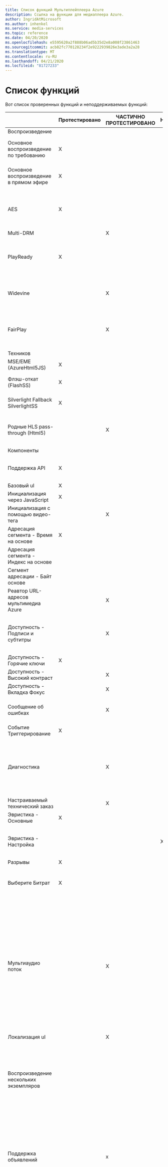 ```yaml
---
title: Список функций Мультиплейплеера Azure
description: Ссылка на функции для медиаплеера Azure.
author: IngridAtMicrosoft
ms.author: inhenkel
ms.service: media-services
ms.topic: reference
ms.date: 04/20/2020
ms.openlocfilehash: e5595620a2f888b06ad5b35d2e8a008f23861463
ms.sourcegitcommit: acb82fc770128234f2e9222939826e3ade3a2a28
ms.translationtype: MT
ms.contentlocale: ru-RU
ms.lasthandoff: 04/21/2020
ms.locfileid: "81727233"
---
```

# <a name="feature-list"></a>Список функций #
Вот список проверенных функций и неподдерживаемых функций:

|                                         | Протестировано | ЧАСТИЧНО ПРОТЕСТИРОВАНО | Непроверенных | Неподдерживаемые | ПРИМЕЧАНИЯ                                                                                                                |
|:----------------------------------------|--------|------------------|----------|-------------|:---------------------------------------------------------------------------------------------------------------------|
| Воспроизведение                                |        |                  |          |             |                                                                                                                      |
| Основное воспроизведение по требованию                | X      |                  |          |             | Поддержка потоков только из медиаслужб Azure                                                                      |
| Основное воспроизведение в прямом эфире                     | X      |                  |          |             | Поддержка потоков только из медиаслужб Azure                                                                      |
| AES                                     | X      |                  |          |             | Поддерживает службу ключевой доставки медиаслужбы Azure                                                                   |
| Multi-DRM                               |        | X                |          |             |                                                                                                                      |
| PlayReady                               | X      |                  |          |             | Поддерживает службу ключевой доставки медиаслужбы Azure                                                                   |
| Widevine                                |        | X                |          |             | Поддерживает Widevine PSSH коробки, изложенные в манифесте                                                                    |
| FairPlay                                |        | X                |          |             | Поддерживает службу ключевой доставки медиаслужбы Azure                                                                   |
| Техников                                   |        |                  |          |             |                                                                                                                      |
| MSE/EME (AzureHtml5JS)                  | X      |                  |          |             |                                                                                                                      |
| Флэш-откат (FlashSS)                | X      |                  |          |             | Не все функции доступны на этой технологии.                                                                         |
| Silverlight Fallback SilverlightSS      | X      |                  |          |             | Не все функции доступны на этой технологии.                                                                         |
| Родные HLS pass-through (Html5)         |        | X                |          |             | Не все функции доступны на этой технологии из-за ограничений платформы.                                            |
| Компоненты                                |        |                  |          |             |                                                                                                                      |
| Поддержка API                             | X      |                  |          |             | Посмотреть список известных проблем                                                                                                |
| Базовый uI                                | X      |                  |          |                                                                                                                                    |
| Инициализация через JavaScript       | X      |                  |          |             |                                                                                                                      |
| Инициализация с помощью видео-тега        |        | X                |          |             |                                                                                                                      |
| Адресация сегмента - Время на основе         | X      |                  |          |             |                                                                                                                      |
| Адресация сегмента - Индекс на основе        |        |                  |          | X           |                                                                                                                      |
| Сегмент адресации - Байт основе         |        |                  |          | X           |                                                                                                                      |
| Реавтор URL-адресов мультимедиа Azure       |        | X                |          |             |                                                                                                                      |
| Доступность - Подписи и субтитры  |        | X                |          |             |  WebVTT поддерживается по требованию, жить CEA 708 частично протестированы                                                       |
| Доступность - Горячие ключи                 | X      |                  |          |             |                                                                                                                      |
| Доступность - Высокий контраст           |        | X                |          |             |                                                                                                                      |
| Доступность - Вкладка Фокус               |        | X                |          |             |                                                                                                                      |
| Сообщение об ошибках                         |        | X                |          |             | Сообщения об ошибках несовместимы между техниками                                                                         |
| Событие Триггерирование                        | X      |                  |          |             |                                                                                                                      |
| Диагностика                             |        | X                |          |             | Диагностическая информация доступна только на технологии AzureHtml5JS и частично доступна на технологии SilverlightSS. |
| Настраиваемый технический заказ                 |        | X                |          |             |                                                                                                                      |
| Эвристика - Основные                      | X      |                  |          |             |                                                                                                                      |
| Эвристика - Настройка              |        |                  | X        |             | Настройка доступна только с помощью технологии AzureHtml5JS.                                                          |
| Разрывы                         | X      |                  |          |             |                                                                                                                      |
| Выберите Битрат                          | X      |                  |          |             | Этот API доступен только на технологиях AzureHtml5JS и FlashSS.                                                    |
| Мультиаудио поток                      |        | X                |          |             | Программный аудиокоммутатор поддерживается на технологиях AzureHtml5JS и FlashSS и доступен через выбор uI на AzureHtml5JS, FlashSS и родном Html5 (в Safari).  Большинство платформ требуют того же кодека частных данных для переключения аудио потоков (тот же кодек, канал, частота выборки и т.д.). |
| Локализация uI                         |        | X                |          |             |                                                                                                                      |
| Воспроизведение нескольких экземпляров                 |        |                  |          | X           | Этот сценарий может работать для некоторых техников, но в настоящее время не поддерживается и непроверены. Вы также можете заставить это работать с помощью iframes |
| Поддержка объявлений                             |        | x                |          |             | AMP поддерживает включение до средней и пост-ролл линейной рекламы с СЕРВЕРов объявлений, совместимых с VAST, для VOD в технологии AzureHtml5JS |
| Analytics                               |        | X                |          |             | AMP предоставляет возможность прослушивать аналитику и диагностические события, чтобы отправить в Analytics бэкэнд по вашему выбору.  Все события и свойства не доступны для технических технологий из-за ограничений платформы.                                                                            |
| Пользовательские скины                            |        |                  | X        |             | Поверните элементы управления в ложное в AMP и с помощью собственных HTML и CSS.           |
| Ищите бар Scrubbing                      |        |                  |          | X           |                                                                                                                      |
| Трюк-играть                              |        |                  |          | X           |                                                                                                                      |
| Только аудио                              |        |                  |          | X           | Может работать в некоторых технологиях для адаптивной потоковой передачи, но в настоящее время не поддерживается и не работает в AzureHtml5JS. Прогрессивное воспроизведение MP3 может работать с технологией HTML5, если платформа поддерживает его.                                                                                                        |
| Только видео                              |        |                  |          | X           | Может работать в некоторых технологиях для адаптивной потоковой передачи, но в настоящее время не поддерживается и не работает в AzureHtml5JS.      |
| Многопериодная презентация               |        |                  |          | X                                                                                                                                  |
| Несколько углов камеры                  |        |                  |          | X           |                                                                                                                      |
| Скорость воспроизведения                          |        | X                |          |             | Скорость воспроизведения поддерживается в большинстве сценариев, за исключением мобильного случая из-за частичной ошибки в Chrome                 |

## <a name="next-steps"></a>Следующие шаги ##
- [Быстрый запуск медиаплеера Azure](azure-media-player-quickstart.md)